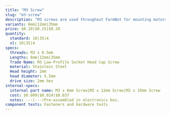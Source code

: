 ```yaml
---
title: "M3 Screw"
slug: "m3-screw"
description: "M3 screws are used throughout FarmBot for mounting motors and other small electronic components on the tools."
variants: 6mm|12mm|35mm
price: $0.10|$0.15|$0.20
quantity:
  standard: 10|35|4
  xl: 10|35|4
specs:
  threads: M3 x 0.5mm
  Lengths: 6mm|12mm|35mm
  Trade Name: M3 Low-Profile Socket Head Cap Screw
  material: Stainless Steel
  Head height: 2mm
  head diameter: 5.5mm
  drive size: 2mm hex
internal-specs:
  internal part name: M3 x 6mm Screw|M3 x 12mm Screw|M3 x 35mm Screw
  cost: $0.009|$0.014|$0.037
  notes: ---|---|Pre-assembled in electronics box.
component tests: Fasteners and hardware tests
---
```

